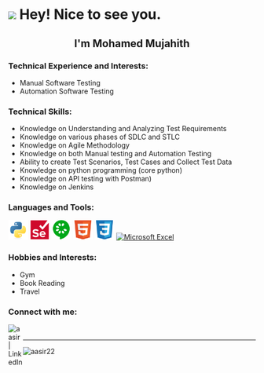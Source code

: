<h1><img src="https://emojis.slackmojis.com/emojis/images/1531849430/4246/blob-sunglasses.gif?1531849430" width="30"/> Hey! Nice to see you.</h1>

<h2 align="center">I'm Mohamed Mujahith</h2>

<h3 align="left">Technical Experience and Interests:</h3>
<ul>
  <li>Manual Software Testing</li>
  <li>Automation Software Testing</li>
</ul>

<h3 align="left">Technical Skills:</h3>
<ul>
  <li>Knowledge on Understanding and Analyzing Test Requirements </li>
  <li>Knowledge on various phases of SDLC and STLC </li>
  <li>Knowledge on Agile Methodology </li>
  <li>Knowledge on both Manual testing and Automation Testing</li>
  <li>Ability to create Test Scenarios, Test Cases and Collect Test Data</li>
  <li>Knowledge on python programming (core python)</li>
  <li>Knowledge on API testing with Postman)</li>
  <li>Knowledge on Jenkins</li>
  
</ul>

<h3 align="left">Languages and Tools:</h3>
<p align="left">
  <a href="https://www.python.org/" target="_blank"><img src="https://raw.githubusercontent.com/devicons/devicon/master/icons/python/python-original.svg" alt="Python" width="40" height="40"/></a>
  <a href="https://www.selenium.dev/" target="_blank"><img src="https://raw.githubusercontent.com/devicons/devicon/master/icons/selenium/selenium-original.svg" alt="Selenium" width="40" height="40"/></a>
  <a href="https://cucumber.io/" target="_blank"><img src="https://raw.githubusercontent.com/devicons/devicon/master/icons/cucumber/cucumber-plain.svg" alt="Cucumber" width="40" height="40"/></a>
  <a href="https://html.com/" target="_blank"><img src="https://raw.githubusercontent.com/devicons/devicon/master/icons/html5/html5-original.svg" alt="HTML" width="40" height="40"/></a>
  <a href="https://www.w3.org/Style/CSS/Overview.en.html" target="_blank"><img src="https://raw.githubusercontent.com/devicons/devicon/master/icons/css3/css3-original.svg" alt="CSS" width="40" height="40"/></a>
  <a href="https://www.microsoft.com/en-us/microsoft-365/excel" target="_blank"><img src="https://upload.wikimedia.org/wikipedia/commons/thumb/8/86/Microsoft_Excel_2013_logo.svg/1200px-Microsoft_Excel_2013_logo.svg.png" alt="Microsoft Excel" width="40" height="40"/></a>
</p>


<h3 align="left">Hobbies and Interests:</h3>
<ul>
  <li>Gym</li>
  <li>Book Reading</li>
  <li>Travel</li>
</ul>

<h3 align="left">Connect with me:</h3>
<a href="www.linkedin.com/in/mohamed-mujahith-86a272260"><img align="left" alt="aasir | LinkedIn" width="30px" src="https://img.icons8.com/color/48/000000/linkedin.png" /></a>

<br>

<hr>

<p align="left"> <img src="https://komarev.com/ghpvc/?username=mujahithas2&label=Profile%20views&color=0e75b6&style=flat" alt="aasir22" /> </p>
